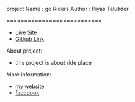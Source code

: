 project Name : go Riders 
Author : Piyas Talukder

===========================

- [Live Site](https://go-riders-67527.web.app/)
- [Github Link](https://github.com/Porgramming-Hero-web-course/react-auth-piyas1234)
 

About project:
 
- this project is about ride place 


More information:
- [my website ](http://piyass.com)
- [facebook](https://web.facebook.com/piyastalukderr/)


